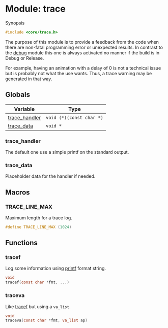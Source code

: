 # Module: trace

Synopsis

```c
#include <core/trace.h>
```

The purpose of this module is to provide a feedback from the code when there are
non-fatal programming error or unexpected results. In contrast to the
[debug](debug.md) module this one is always activated no manner if the build is
in Debug or Release.

For example, having an animation with a delay of 0 is not a technical issue
but is probably not what the use wants. Thus, a trace warning may be
generated in that way.

## Globals

| Variable                        | Type                     |
|---------------------------------|--------------------------|
| [trace_handler](#trace_handler) | `void (*)(const char *)` |
| [trace_data](#trace_data)       | `void *`                 |

### trace\_handler

The default one use a simple printf on the standard output.

### trace\_data

Placeholder data for the handler if needed.

## Macros

### TRACE\_LINE\_MAX

Maximum length for a trace log.

```c
#define TRACE_LINE_MAX (1024)
```

## Functions

### tracef

Log some information using [printf][] format string.

```c
void
tracef(const char *fmt, ...)
```

### traceva

Like [tracef](#tracef) but using a `va_list`.

```c
void
traceva(const char *fmt, va_list ap)
```

[printf]: https://en.cppreference.com/w/c/io/fprintf
